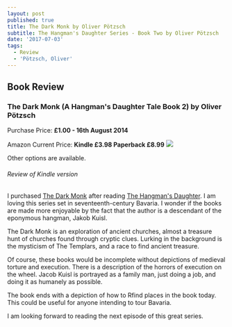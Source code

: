 ```yaml
---
layout: post
published: true
title: The Dark Monk by Oliver Pötzsch
subtitle: The Hangman's Daughter Series - Book Two by Oliver Pötzsch
date: '2017-07-03'
tags:
  - Review
  - 'Pötzsch, Oliver'
---
```

## Book Review
### The Dark Monk (A Hangman's Daughter Tale Book 2) by Oliver Pötzsch
Purchase Price: **£1.00 - 16th August 2014**

Amazon Current Price: **Kindle £3.98 Paperback £8.99**
<a href="https://www.amazon.co.uk/dp/B007PVLIL2/ref=as_li_ss_il?ie=UTF8&linkCode=li2&tag=jodenopublis-21&linkId=a0b4767e4dd56b46cdbc8de2bef314c0" target="_blank"><img border="0" src="//ws-eu.amazon-adsystem.com/widgets/q?_encoding=UTF8&ASIN=B007PVLIL2&Format=_SL160_&ID=AsinImage&MarketPlace=GB&ServiceVersion=20070822&WS=1&tag=jodenopublis-21" ></a><img src="https://ir-uk.amazon-adsystem.com/e/ir?t=jodenopublis-21&l=li2&o=2&a=B007PVLIL2" width="1" height="1" border="0" alt="" style="border:none !important; margin:0px !important;" />

Other options are available.

###### Review of Kindle version

I purchased [The Dark Monk](http://amzn.to/2t5PwFc) after reading [The Hangman's Daughter](http://amzn.to/2teZCBZ).  I am loving this series set in seventeenth-century Bavaria.  I wonder if the books are made more enjoyable by the fact that the author is a descendant of the eponymous hangman, Jakob Kuisl.

The Dark Monk is an exploration of ancient churches, almost a treasure hunt of churches found through cryptic clues.  Lurking in the background is the mysticism of The Templars, and a race to find ancient treasure.

Of course, these books would be incomplete without depictions of medieval torture and execution.  There is a description of the horrors of execution on the wheel.  Jacob Kuisl is portrayed as a family man, just doing a job, and doing it as humanely as possible.

The book ends with a depiction of how to Rfind places in the book today.  This could be useful for anyone intending to tour Bavaria.

I am looking forward to reading the next episode of this great series.

